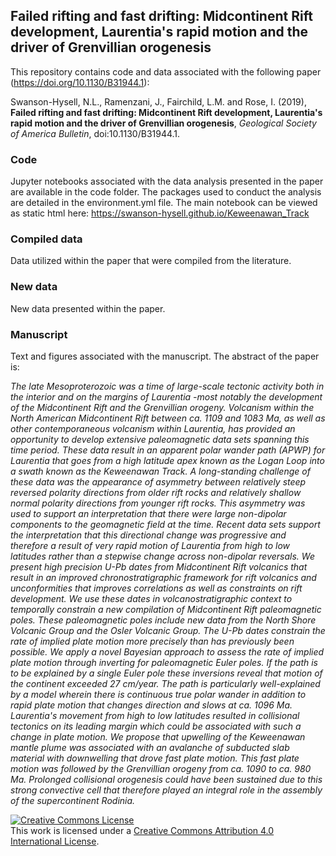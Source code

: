 ## Failed rifting and fast drifting: Midcontinent Rift development, Laurentia's rapid motion and the driver of Grenvillian orogenesis

This repository contains code and data associated with the following paper (https://doi.org/10.1130/B31944.1):

Swanson-Hysell, N.L., Ramenzani, J., Fairchild, L.M. and Rose, I. (2019), **Failed rifting and fast drifting: Midcontinent Rift development, Laurentia's rapid motion and the driver of Grenvillian orogenesis**, *Geological Society of America Bulletin*, doi:10.1130/B31944.1. 

### Code

Jupyter notebooks associated with the data analysis presented in the paper are available in the code folder. The packages used to conduct the analysis are detailed in the environment.yml file. The main notebook can be viewed as static html here: https://swanson-hysell.github.io/Keweenawan_Track

### Compiled data

Data utilized within the paper that were compiled from the literature.

### New data

New data presented within the paper.

### Manuscript

Text and figures associated with the manuscript. The abstract of the paper is:

*The late Mesoproterozoic was a time of large-scale tectonic activity both in the interior and on the margins of Laurentia -most notably the development of the Midcontinent Rift and the Grenvillian orogeny. Volcanism within the North American Midcontinent Rift between ca. 1109 and 1083 Ma, as well as other contemporaneous volcanism within Laurentia, has provided an opportunity to develop extensive paleomagnetic data sets spanning this time period. These data result in an apparent polar wander path (APWP) for Laurentia that goes from a high latitude apex known as the Logan Loop into a swath known as the Keweenawan Track. A long-standing challenge of these data was the appearance of asymmetry between relatively steep reversed polarity directions from older rift rocks and relatively shallow normal polarity directions from younger rift rocks. This asymmetry was used to support an interpretation that there were large non-dipolar components to the geomagnetic field at the time. Recent data sets support the interpretation that this directional change was progressive and therefore a result of very rapid motion of Laurentia from high to low latitudes rather than a stepwise change across non-dipolar reversals. We present high precision U-Pb dates from Midcontinent Rift volcanics that result in an improved chronostratigraphic framework for rift volcanics and unconformities that improves correlations as well as constraints on rift development. We use these dates in volcanostratigraphic context to temporally constrain a new compilation of Midcontinent Rift paleomagnetic poles. These paleomagnetic poles include new data from the North Shore Volcanic Group and the Osler Volcanic Group. The U-Pb dates constrain the rate of implied plate motion more precisely than has previously been possible. We apply a novel Bayesian approach to assess the rate of implied plate motion through inverting for paleomagnetic Euler poles. If the path is to be explained by a single Euler pole these inversions reveal that motion of the continent exceeded 27 cm/year. The path is particularly well-explained by a model wherein there is continuous true polar wander in addition to rapid plate motion that changes direction and slows at ca. 1096 Ma. Laurentia's movement from high to low latitudes resulted in collisional tectonics on its leading margin which could be associated with such a change in plate motion. We propose that upwelling of the Keweenawan mantle plume was associated with an avalanche of subducted slab material with downwelling that drove fast plate motion. This fast plate motion was followed by the Grenvillian orogeny from ca. 1090 to ca. 980 Ma. Prolonged collisional orogenesis could have been sustained due to this strong convective cell that therefore played an integral role in the assembly of the supercontinent Rodinia.*

<a rel="license" href="http://creativecommons.org/licenses/by/4.0/"><img alt="Creative Commons License" style="border-width:0" src="https://i.creativecommons.org/l/by/4.0/88x31.png" /></a><br />This work is licensed under a <a rel="license" href="http://creativecommons.org/licenses/by/4.0/">Creative Commons Attribution 4.0 International License</a>.
